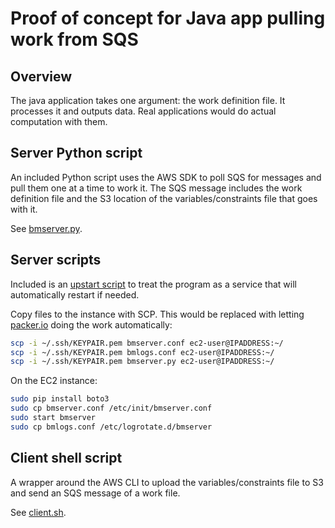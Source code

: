 # Proof of concept for Java app pulling work from SQS

## Overview

The java application takes one argument: the work definition file.  It processes
it and outputs data.  Real applications would do actual computation with them.

## Server Python script

An included Python script uses the AWS SDK to poll SQS for messages and pull them one at a time to work it.
The SQS message includes the work definition file and the S3 location of the variables/constraints file that goes with it.

See [bmserver.py](scripts/bmserver.py).

## Server scripts

Included is an [upstart script](scripts/bmserver.conf) to treat the program as a service that
will automatically restart if needed.  

Copy files to the instance with SCP.  This would be replaced with letting [packer.io](packer.io)
doing the work automatically:

```bash
scp -i ~/.ssh/KEYPAIR.pem bmserver.conf ec2-user@IPADDRESS:~/
scp -i ~/.ssh/KEYPAIR.pem bmlogs.conf ec2-user@IPADDRESS:~/
scp -i ~/.ssh/KEYPAIR.pem bmserver.py ec2-user@IPADDRESS:~/
```

On the EC2 instance:

```bash
sudo pip install boto3
sudo cp bmserver.conf /etc/init/bmserver.conf
sudo start bmserver
sudo cp bmlogs.conf /etc/logrotate.d/bmserver
```


## Client shell script

A wrapper around the AWS CLI to upload the variables/constraints file to S3 and send an SQS message of a work file.

See [client.sh](scripts/client.sh).
